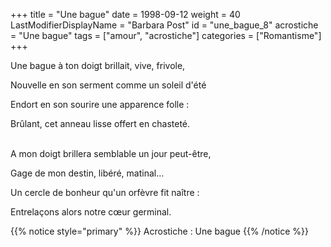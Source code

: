 +++
title = "Une bague"
date = 1998-09-12
weight = 40
LastModifierDisplayName = "Barbara Post"
id = "une_bague_8"
acrostiche = "Une bague"
tags = ["amour", "acrostiche"]
categories = ["Romantisme"]
+++

Une bague à ton doigt brillait, vive, frivole,

Nouvelle en son serment comme un soleil d'été

Endort en son sourire une apparence folle :

Brûlant, cet anneau lisse offert en chasteté.

 \
A mon doigt brillera semblable un jour peut-être,

Gage de mon destin, libéré, matinal...

Un cercle de bonheur qu'un orfèvre fit naître :

Entrelaçons alors notre cœur germinal.

{{% notice style="primary" %}}
Acrostiche : Une bague
{{% /notice %}}
